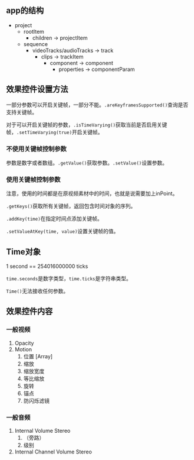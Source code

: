 ## app的结构
* project
  * rootItem
    * children -> projectItem
  * sequence
    * videoTracks/audioTracks -> track
      * clips -> trackItem
        * component -> component
          * properties -> componentParam

## 效果控件设置方法

一部分参数可以开启关键帧，一部分不能。`.areKeyframesSupported()`查询是否支持关键帧。

对于可以开启关键帧的参数，`.isTimeVarying()`获取当前是否启用关键帧，`.setTimeVarying(true)`开启关键帧。

### 不使用关键帧控制参数

参数是数字或者数组。`.getValue()`获取参数。`.setValue()`设置参数。

### 使用关键帧控制参数

注意，使用的时间都是在原视频素材中的时间，也就是说需要加上inPoint。

`.getKeys()`获取所有关键帧，返回包含时间对象的序列。

`.addKey(time)`在指定时间点添加关键帧。

`.setValueAtKey(time, value)`设置关键帧的值。

## Time对象

1 second == 254016000000 ticks

`time.seconds`是数字类型，`time.ticks`是字符串类型。

`Time()`无法接收任何参数。

## 效果控件内容

### 一般视频

1. Opacity
2. Motion
    1. 位置 [Array]
    2. 缩放
    3. 缩放宽度
    4. 等比缩放
    5. 旋转
    6. 锚点
    7. 防闪烁滤镜

### 一般音频

1. Internal Volume Stereo
    1. （旁路）
    2. 级别
2. Internal Channel Volume Stereo
